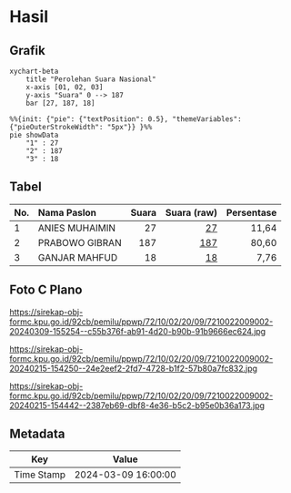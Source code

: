 # Hasil

## Grafik

```mermaid
xychart-beta
    title "Perolehan Suara Nasional"
    x-axis [01, 02, 03]
    y-axis "Suara" 0 --> 187
    bar [27, 187, 18]
```

```mermaid
%%{init: {"pie": {"textPosition": 0.5}, "themeVariables": {"pieOuterStrokeWidth": "5px"}} }%%
pie showData
    "1" : 27
    "2" : 187
    "3" : 18
```

## Tabel

| No. | Nama Paslon    | Suara | Suara (raw) | Persentase |
|:--- |:-------------- | -----:| -----------:| ----------:|
| 1   | ANIES MUHAIMIN | 27    | [27][p-1]   | 11,64      |
| 2   | PRABOWO GIBRAN | 187   | [187][p-2]  | 80,60      |
| 3   | GANJAR MAHFUD  | 18    | [18][p-3]   | 7,76       |


[p-1]: https://github.com/gigit-pemilu/pemilu-2024/blob/main/pilpres/hitung-suara/sub/72-sulawesi-tengah/sub/10-sigi/sub/02-palolo/sub/2009-sintuwu/sub/002-tps/sub/paslon-1.txt
[p-2]: https://github.com/gigit-pemilu/pemilu-2024/blob/main/pilpres/hitung-suara/sub/72-sulawesi-tengah/sub/10-sigi/sub/02-palolo/sub/2009-sintuwu/sub/002-tps/sub/paslon-2.txt
[p-3]: https://github.com/gigit-pemilu/pemilu-2024/blob/main/pilpres/hitung-suara/sub/72-sulawesi-tengah/sub/10-sigi/sub/02-palolo/sub/2009-sintuwu/sub/002-tps/sub/paslon-3.txt

## Foto C Plano

https://sirekap-obj-formc.kpu.go.id/92cb/pemilu/ppwp/72/10/02/20/09/7210022009002-20240309-155254--c55b376f-ab91-4d20-b90b-91b9666ec624.jpg

https://sirekap-obj-formc.kpu.go.id/92cb/pemilu/ppwp/72/10/02/20/09/7210022009002-20240215-154250--24e2eef2-2fd7-4728-b1f2-57b80a7fc832.jpg

https://sirekap-obj-formc.kpu.go.id/92cb/pemilu/ppwp/72/10/02/20/09/7210022009002-20240215-154442--2387eb69-dbf8-4e36-b5c2-b95e0b36a173.jpg


## Metadata

| Key        | Value               |
| ---------- | ------------------- |
| Time Stamp | 2024-03-09 16:00:00 |



